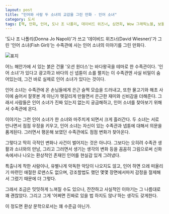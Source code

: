 ```yaml
---
layout: post
title: "인어와 사람 두 소녀의 교감을 그린 만화 - 인어 소녀"
category: 도서
tags: [책, 만화, 인어, 도나 조 나폴리, 데이비드 위즈너, 심연희, Wow 그래픽노블, 보물창고, 푸른책들, 서평]
---
```


'도나 조 나폴리(Donna Jo Napoli)'가 쓰고
'데이비드 위즈너(David Wiesner)'가 그린
'인어 소녀(Fish Girl)'는
수족관에 사는 인어 소녀의 이야기를 그린 만화다.

![표지](https://lh3.googleusercontent.com/HDfSOSzz8_sMhnhjH6jK3oAd4CAGzt4IwujV49KZ9h-HWfjz4AWQdTYX3BwFqe_n5uwraXLgv0qw_A=s480)

어느 해안가에 서 있는 붉은 건물 '오션 원더스'는 바다왕국을 테마로 한 수족관이다.
'인어 소녀'가 있다고 광고하고 바다의 신 넵튠이 쇼를 펼치는 이 수족관엔 사실 비밀이 숨어있는데,
그건 바로 실제로 인어 소녀가 있다는 것이다.

인어 소녀는 수족관에 온 손님들에게 은근 슬쩍 모습을 드러내고,
또한 물고기와 해초 사이에 숨어서 잘못본 게 아닌가 헷갈리게 만들면서
은근한 재미와 신비감을 더해준다.
그래서 사람들은 인어 소녀가 진짜 있는지 없는지 궁금해하고,
인어 소녀를 찾아보기 위해서 수족관에 온다.

이야기는 그런 인어 소녀가 한 소녀와 마주치게 되면서 크게 흘러간다.
두 소녀는 서로 만나면서 점점 우정을 키우고,
인어 소녀는 자신이 있는 수족관과 넵튠에 대해서 의문을 품게된다.
그러면서 평온해 보였던 수족관에도 점점 변화가 찾아온다.

그렇다고 딱히 극적인 변화나 사건이 벌어지는 것은 아니다.
그보다는 오히려 수족관 생활과 소녀와의 만남, 그리고 그러면서 생기는 생각의 변화 등을 꼼꼼히 그림으로써
신화 속에서나 나오는 환상적인 존재인 인어를 현실감 있게 그려냈다.

특출나게 착한 사람이나, 유별나게 악독한 악당이 나오지도 않고,
인어 하면 으레 떠올리기 마련인 애절한 로맨스도 없으며,
강조할법도 했던 몇몇 장면에서마저 감정을 절제해서 그렸기 때문에 더 그렇다.

그래서 조금은 밋밋하게 느껴질 수도 있으나,
잔잔하고 사실적인 이야기는 그 나름대로 꽤 괜찮았다.
그리고 그게 '어쩌면 진짜로 있을 법 하지도 않나'하는 생각도 갖게한다.

이 정도면 환상 문학으로서는 꽤 수준급 아닌가.
